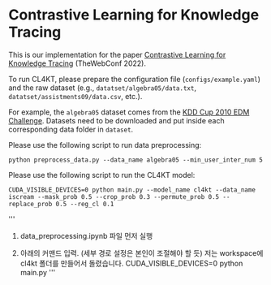 # Contrastive Learning for Knowledge Tracing
This is our implementation for the paper [Contrastive Learning for Knowledge Tracing](https://dl.acm.org/doi/abs/10.1145/3485447.3512105) (TheWebConf 2022).

To run CL4KT, please prepare the configuration file (`configs/example.yaml`) and the raw dataset (e.g., `datatset/algebra05/data.txt`, `datatset/assistments09/data.csv`, etc.).

For example, the `algebra05` dataset comes from the [KDD Cup 2010 EDM Challenge](https://pslcdatashop.web.cmu.edu/KDDCup/downloads.jsp). Datasets need to be downloaded and put inside each corresponding data folder in `dataset`.

Please use the following script to run data preprocessing:

```
python preprocess_data.py --data_name algebra05 --min_user_inter_num 5
```

Please use the following script to run the CL4KT model:

```
CUDA_VISIBLE_DEVICES=0 python main.py --model_name cl4kt --data_name iscream --mask_prob 0.5 --crop_prob 0.3 --permute_prob 0.5 --replace_prob 0.5 --reg_cl 0.1
```


'''
1. data_preprocessing.ipynb 파일 먼저 실행

2. 아래의 커맨드 입력. (세부 경로 설정은 본인이 조절해야 할 듯)
저는 workspace에 cl4kt 폴더를 만들어서 돌렸습니다.
CUDA_VISIBLE_DEVICES=0 python main.py
'''
